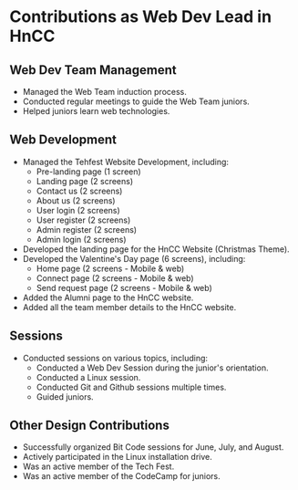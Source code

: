 # Contributions as Web Dev Lead in HnCC

## Web Dev Team Management

- Managed the Web Team induction process.
- Conducted regular meetings to guide the Web Team juniors.
- Helped juniors learn web technologies.

## Web Development

- Managed the Tehfest Website Development, including:
  - Pre-landing page (1 screen)
  - Landing page (2 screens)
  - Contact us (2 screens)
  - About us (2 screens)
  - User login (2 screens)
  - User register (2 screens)
  - Admin register (2 screens)
  - Admin login (2 screens)
- Developed the landing page for the HnCC Website (Christmas Theme).
- Developed the Valentine's Day page (6 screens), including:
  - Home page (2 screens - Mobile & web)
  - Connect page (2 screens - Mobile & web)
  - Send request page (2 screens - Mobile & web)
- Added the Alumni page to the HnCC website.
- Added all the team member details to the HnCC website.

## Sessions

- Conducted sessions on various topics, including:
  - Conducted a Web Dev Session during the junior's orientation.
  - Conducted a Linux session.
  - Conducted Git and Github sessions multiple times.
  - Guided juniors.

## Other Design Contributions

- Successfully organized Bit Code sessions for June, July, and August.
- Actively participated in the Linux installation drive.
- Was an active member of the Tech Fest.
- Was an active member of the CodeCamp for juniors.
